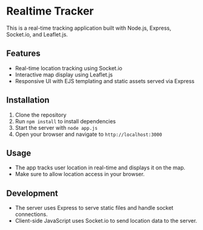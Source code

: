 # Realtime Tracker

This is a real-time tracking application built with Node.js, Express, Socket.io, and Leaflet.js.

## Features

- Real-time location tracking using Socket.io
- Interactive map display using Leaflet.js
- Responsive UI with EJS templating and static assets served via Express

## Installation

1. Clone the repository
2. Run `npm install` to install dependencies
3. Start the server with `node app.js`
4. Open your browser and navigate to `http://localhost:3000`

## Usage

- The app tracks user location in real-time and displays it on the map.
- Make sure to allow location access in your browser.

## Development

- The server uses Express to serve static files and handle socket connections.
- Client-side JavaScript uses Socket.io to send location data to the server.
